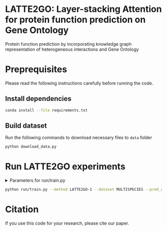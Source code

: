 # LATTE2GO: Layer-stacking Attention for protein function prediction on Gene Ontology
Protein function prediction by incorporating knowledge graph representation of heterogeneous interactions and Gene Ontology

# Preprequisites
Please read the following instructions carefully before running the code.

## Install dependencies
```bash
conda install --file requirements.txt
```
## Build dataset
Run the following commands to download necessary files to `data` folder
```bash
python download_data.py
```

# Run LATTE2GO experiments
<details><summary>Parameters for run/train.py</summary> 
```yaml
  dataset:
    values: [ "MULTISPECIES" ]
  pred_ntypes:
    values: [ 'molecular_function', 'biological_process', 'cellular_component' ]
  method:
    values: [ "LATTE2GO-1", "LATTE-1", "LATTE2GO-2", "HGT", "DeepGraphGO", "MLP", "DeepGOZero", "RGCN" ]
  inductive:
    values: [ false ]
  seed:
    values: [ 1 ]
```
</details>

```bash
python run/train.py --method LATTE2GO-1 --dataset MULTISPECIES --pred_ntypes molecular_function --seed 1
```

# Citation
If you use this code for your research, please cite our paper.